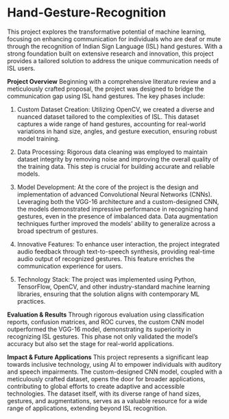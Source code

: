 # Hand-Gesture-Recognition

This project explores the transformative potential of machine learning, focusing on enhancing communication for individuals who are deaf or mute through the recognition of Indian Sign Language (ISL) hand gestures. With a strong foundation built on extensive research and innovation, this project provides a tailored solution to address the unique communication needs of ISL users.

**Project Overview**
Beginning with a comprehensive literature review and a meticulously crafted proposal, the project was designed to bridge the communication gap using ISL hand gestures. The key phases include:

1. Custom Dataset Creation: Utilizing OpenCV, we created a diverse and nuanced dataset tailored to the complexities of ISL. This dataset captures a wide range of hand gestures, accounting for real-world variations in hand size, angles, and gesture execution, ensuring robust model training.

2. Data Processing: Rigorous data cleaning was employed to maintain dataset integrity by removing noise and improving the overall quality of the training data. This step is crucial for building accurate and reliable models.

3. Model Development: At the core of the project is the design and implementation of advanced Convolutional Neural Networks (CNNs). Leveraging both the VGG-16 architecture and a custom-designed CNN, the models demonstrated impressive performance in recognizing hand gestures, even in the presence of imbalanced data. Data augmentation techniques further improved the models' ability to generalize across a broad spectrum of gestures.

4. Innovative Features: To enhance user interaction, the project integrated audio feedback through text-to-speech synthesis, providing real-time audio output of recognized gestures. This feature enriches the communication experience for users.

5. Technology Stack: The project was implemented using Python, TensorFlow, OpenCV, and other industry-standard machine learning libraries, ensuring that the solution aligns with contemporary ML practices.

**Evaluation & Results**
Through rigorous evaluation using classification reports, confusion matrices, and ROC curves, the custom CNN model outperformed the VGG-16 model, demonstrating its superiority in recognizing ISL gestures. This phase not only validated the model’s accuracy but also set the stage for real-world applications.

**Impact & Future Applications**
This project represents a significant leap towards inclusive technology, using AI to empower individuals with auditory and speech impairments. The custom-designed CNN model, coupled with a meticulously crafted dataset, opens the door for broader applications, contributing to global efforts to create adaptive and accessible technologies. The dataset itself, with its diverse range of hand sizes, gestures, and augmentations, serves as a valuable resource for a wide range of applications, extending beyond ISL recognition.


